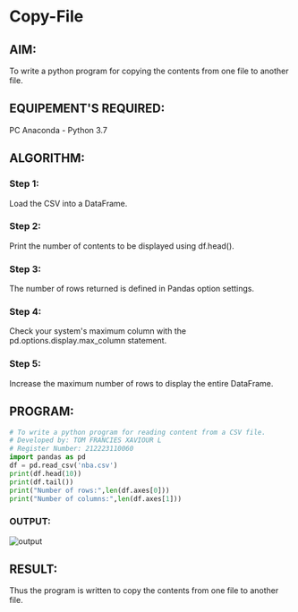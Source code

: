 # Copy-File

## AIM:

To write a python program for copying the contents from one file to another file.

## EQUIPEMENT'S REQUIRED:

PC
Anaconda - Python 3.7

## ALGORITHM:

### Step 1:

Load the CSV into a DataFrame.

### Step 2:

Print the number of contents to be displayed using df.head().

### Step 3:

The number of rows returned is defined in Pandas option settings.

### Step 4:

Check your system's maximum column with the pd.options.display.max_column statement.

### Step 5:

Increase the maximum number of rows to display the entire DataFrame.

## PROGRAM:

```python
# To write a python program for reading content from a CSV file.
# Developed by: TOM FRANCIES XAVIOUR L
# Register Number: 212223110060
import pandas as pd
df = pd.read_csv('nba.csv')
print(df.head(10))
print(df.tail())
print("Number of rows:",len(df.axes[0]))
print("Number of columns:",len(df.axes[1]))
```

### OUTPUT:

![output](OUTPUT.png)

## RESULT:

Thus the program is written to copy the contents from one file to another file.
